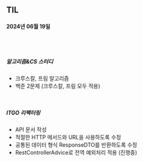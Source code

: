 ## TIL
#### 2024년 06월 19일

<br>
<br>

##### 알고리즘&CS 스터디
- 크루스칼, 프림 알고리즘
- 백준 2문제 (크루스칼, 프림 모두 적용)

<br>

##### ITGO 리팩터링
- API 문서 작성
- 적절한 HTTP 메서드와 URL을 사용하도록 수정
- 공통된 데이터 형식 ResponseDTO를 반환하도록 수정
- RestControllerAdvice로 전역 예외처리 적용 (진행중)
